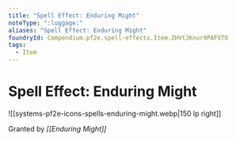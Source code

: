 ```yaml
---
title: "Spell Effect: Enduring Might"
noteType: ":luggage:"
aliases: "Spell Effect: Enduring Might"
foundryId: Compendium.pf2e.spell-effects.Item.ZHVtJKnur9PAF5TO
tags:
  - Item
---
```


# Spell Effect: Enduring Might
![[systems-pf2e-icons-spells-enduring-might.webp|150 lp right]]

Granted by _[[Enduring Might]]_
